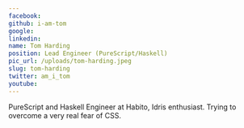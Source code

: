 ```yaml
---
facebook: 
github: i-am-tom
google: 
linkedin: 
name: Tom Harding
position: Lead Engineer (PureScript/Haskell)
pic_url: /uploads/tom-harding.jpeg
slug: tom-harding
twitter: am_i_tom
youtube: 
---
```

<p>PureScript and Haskell Engineer at Habito, Idris enthusiast. Trying to overcome a very real fear of CSS.</p>
